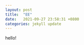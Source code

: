 ```yaml
---
layout: post
title:  "EE"
date:   2021-09-27 23:58:31 +0800
categories: jekyll update
---
```


hello!
